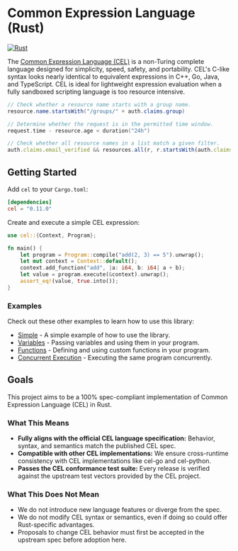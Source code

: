 # Common Expression Language (Rust)

[![Rust](https://github.com/cel-rust/cel-rust/actions/workflows/rust.yml/badge.svg)](https://github.com/cel-rust/cel-rust/actions/workflows/rust.yml)

The [Common Expression Language (CEL)](https://github.com/google/cel-spec) is a non-Turing complete language designed
for simplicity, speed, safety, and
portability. CEL's C-like syntax looks nearly identical to equivalent expressions in C++, Go, Java, and TypeScript. CEL
is ideal for lightweight expression evaluation when a fully sandboxed scripting language is too resource intensive.

```java
// Check whether a resource name starts with a group name.
resource.name.startsWith("/groups/" + auth.claims.group)
```

```go
// Determine whether the request is in the permitted time window.
request.time - resource.age < duration("24h")
```

```typescript
// Check whether all resource names in a list match a given filter.
auth.claims.email_verified && resources.all(r, r.startsWith(auth.claims.email))
```

## Getting Started

Add `cel` to your `Cargo.toml`:

```toml
[dependencies]
cel = "0.11.0"
```

Create and execute a simple CEL expression:

```rust
use cel::{Context, Program};

fn main() {
    let program = Program::compile("add(2, 3) == 5").unwrap();
    let mut context = Context::default();
    context.add_function("add", |a: i64, b: i64| a + b);
    let value = program.execute(&context).unwrap();
    assert_eq!(value, true.into());
}
```

### Examples

Check out these other examples to learn how to use this library:

- [Simple](./example/src/simple.rs) - A simple example of how to use the library.
- [Variables](./example/src/variables.rs) - Passing variables and using them in your program.
- [Functions](./example/src/functions.rs) - Defining and using custom functions in your program.
- [Concurrent Execution](./example/src/threads.rs) - Executing the same program concurrently.

## Goals

This project aims to be a 100% spec-compliant implementation of Common Expression Language (CEL) in Rust.

### What This Means

* **Fully aligns with the official CEL language specification:** Behavior, syntax, and semantics match the published CEL
  spec.
* **Compatible with other CEL implementations:** We ensure cross-runtime consistency with CEL implementations like
  cel-go
  and cel-python.
* **Passes the CEL conformance test suite:** Every release is verified against the upstream test vectors provided by the
  CEL
  project.

### What This Does Not Mean

* We do not introduce new language features or diverge from the spec.
* We do not modify CEL syntax or semantics, even if doing so could offer Rust-specific advantages.
* Proposals to change CEL behavior must first be accepted in the upstream spec before adoption here.
